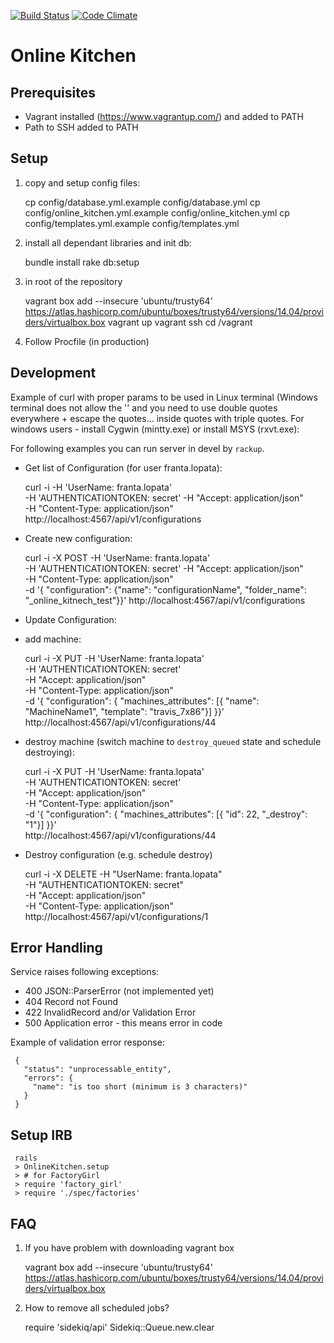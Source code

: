 [![Build Status](https://travis-ci.org/AVGTechnologies/online_kitchen.svg?branch=master)](https://travis-ci.org/AVGTechnologies/online_kitchen)
[![Code Climate](https://codeclimate.com/github/AVGTechnologies/online_kitchen/badges/gpa.svg)](https://codeclimate.com/github/AVGTechnologies/online_kitchen)

Online Kitchen
==============

Prerequisites
-------------
* Vagrant installed (https://www.vagrantup.com/) and added to PATH
* Path to SSH added to PATH

Setup
-----

 1. copy and setup config files:

     cp config/database.yml.example config/database.yml
     cp config/online_kitchen.yml.example config/online_kitchen.yml
     cp config/templates.yml.example config/templates.yml

 2. install all dependant libraries and init db:

     bundle install
     rake db:setup

  3. in root of the repository

     vagrant box add --insecure 'ubuntu/trusty64' https://atlas.hashicorp.com/ubuntu/boxes/trusty64/versions/14.04/providers/virtualbox.box
     vagrant up
     vagrant ssh
     cd /vagrant

  4. Follow Procfile (in production)


Development
-----------

Example of curl with proper params to be used in Linux terminal
(Windows terminal does not allow the '' and you need to use double quotes
everywhere + escape the quotes... inside quotes with triple quotes.
For windows users - install Cygwin (mintty.exe) or install MSYS
(rxvt.exe):

For following examples you can run server in devel by `rackup`.

* Get list of Configuration (for user franta.lopata):

     curl -i -H 'UserName: franta.lopata' \
       -H 'AUTHENTICATIONTOKEN: secret' -H "Accept: application/json" \
       -H  "Content-Type: application/json" \
       http://localhost:4567/api/v1/configurations

* Create new configuration:

     curl -i -X POST -H 'UserName: franta.lopata' \
       -H 'AUTHENTICATIONTOKEN: secret' -H "Accept: application/json" \
       -H "Content-Type: application/json" \
       -d '{ "configuration": {"name": "configurationName", "folder_name": "_online_kitnech_test"}}'
       http://localhost:4567/api/v1/configurations

* Update Configuration:

 * add machine:

     curl -i -X PUT -H 'UserName: franta.lopata' \
       -H 'AUTHENTICATIONTOKEN: secret' \
       -H "Accept: application/json" \
       -H "Content-Type: application/json" \
       -d '{ "configuration": { "machines_attributes": [{ "name": "MachineName1", "template": "travis_7x86"}] }}' \
       http://localhost:4567/api/v1/configurations/44

 * destroy machine (switch machine to `destroy_queued` state and schedule destroying):

     curl -i -X PUT -H 'UserName: franta.lopata' \
       -H 'AUTHENTICATIONTOKEN: secret' \
       -H "Accept: application/json" \
       -H "Content-Type: application/json" \
       -d '{ "configuration": { "machines_attributes": [{ "id": 22, "_destroy": "1"}] }}' \
       http://localhost:4567/api/v1/configurations/44


* Destroy configuration (e.g. schedule destroy)

     curl -i -X DELETE -H "UserName: franta.lopata" \
       -H "AUTHENTICATIONTOKEN: secret" \
       -H "Accept: application/json" \
       -H "Content-Type: application/json" \
       http://localhost:4567/api/v1/configurations/1


Error Handling
--------------

Service raises following exceptions:
* 400 JSON::ParserError (not implemented yet)
* 404 Record not Found
* 422 InvalidRecord and/or Validation Error
* 500 Application error - this means error in code

Example of validation error response:

     {
       "status": "unprocessable_entity",
       "errors": {
         "name": "is too short (minimum is 3 characters)"
       }
     }

Setup IRB
---------

     rails
     > OnlineKitchen.setup
     > # for FactoryGirl
     > require 'factory_girl'
     > require './spec/factories'


FAQ
---
1. If you have problem with downloading vagrant box

     vagrant box add --insecure 'ubuntu/trusty64' https://atlas.hashicorp.com/ubuntu/boxes/trusty64/versions/14.04/providers/virtualbox.box

2. How to remove all scheduled jobs?

     require 'sidekiq/api'
     Sidekiq::Queue.new.clear
